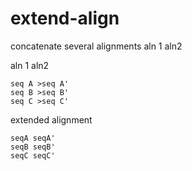 extend-align
============

  concatenate several alignments aln 1 aln2 

aln 1 aln2

    seq A >seq A'
    seq B >seq B'
    seq C >seq C'

extended alignment

    seqA seqA'
    seqB seqB'
    seqC seqC'

